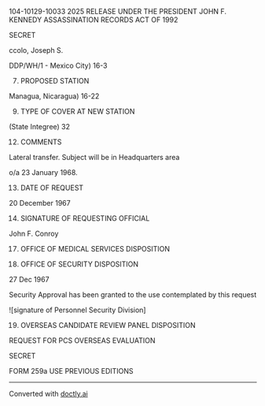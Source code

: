104-10129-10033 2025 RELEASE UNDER THE PRESIDENT JOHN F. KENNEDY ASSASSINATION RECORDS ACT OF 1992

SECRET

ccolo, Joseph S.

DDP/WH/1 - Mexico City) 16-3

7. PROPOSED STATION

Managua, Nicaragua) 16-22

9. TYPE OF COVER AT NEW STATION

(State Integree) 32

12. COMMENTS

Lateral transfer. Subject will be in Headquarters area

o/a 23 January 1968.

13. DATE OF REQUEST

20 December 1967

14. SIGNATURE OF REQUESTING OFFICIAL

John F. Conroy

17. OFFICE OF MEDICAL SERVICES DISPOSITION

18. OFFICE OF SECURITY DISPOSITION

27 Dec 1967

Security Approval has been granted to the use contemplated by this request

![signature of Personnel Security Division]

19. OVERSEAS CANDIDATE REVIEW PANEL DISPOSITION

REQUEST FOR PCS OVERSEAS EVALUATION

SECRET

FORM 259a USE PREVIOUS EDITIONS


---
Converted with [doctly.ai](https://doctly.ai)